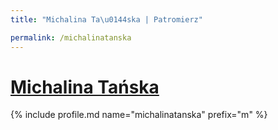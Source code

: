 ```yaml
---
title: "Michalina Ta\u0144ska | Patromierz"

permalink: /michalinatanska
---
```


# [Michalina Tańska](https://patronite.pl/michalinatanska)

{% include profile.md name="michalinatanska" prefix="m" %}
